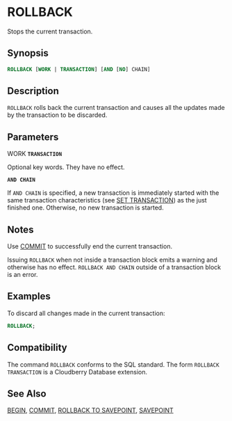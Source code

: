 # ROLLBACK

Stops the current transaction.

## Synopsis

```sql
ROLLBACK [WORK | TRANSACTION] [AND [NO] CHAIN]
```

## Description

`ROLLBACK` rolls back the current transaction and causes all the updates made by the transaction to be discarded.

## Parameters

WORK
**`TRANSACTION`**

Optional key words. They have no effect.

**`AND CHAIN`**

If `AND CHAIN` is specified, a new transaction is immediately started with the same transaction characteristics (see [SET TRANSACTION](/docs/sql-statements/sql-stmt-set-transaction.md)) as the just finished one. Otherwise, no new transaction is started.

## Notes

Use [COMMIT](/docs/sql-statements/sql-stmt-commit.md) to successfully end the current transaction.

Issuing `ROLLBACK` when not inside a transaction block emits a warning and otherwise has no effect. `ROLLBACK AND CHAIN` outside of a transaction block is an error.

## Examples

To discard all changes made in the current transaction:

```sql
ROLLBACK;
```

## Compatibility

The command `ROLLBACK` conforms to the SQL standard. The form `ROLLBACK TRANSACTION` is a Cloudberry Database extension.

## See Also

[BEGIN](/docs/sql-statements/sql-stmt-begin.md), [COMMIT](/docs/sql-statements/sql-stmt-commit.md), [ROLLBACK TO SAVEPOINT](/docs/sql-statements/sql-stmt-rollback-to-savepoint.md), [SAVEPOINT](/docs/sql-statements/sql-stmt-savepoint.md)



